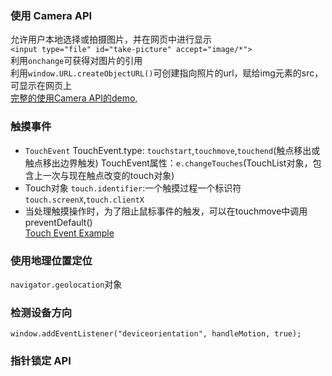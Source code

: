 ### 使用 Camera API  
允许用户本地选择或拍摄图片，并在网页中进行显示  
`<input type="file" id="take-picture" accept="image/*">`  
利用`onchange`可获得对图片的引用  
利用`window.URL.createObjectURL()`可创建指向照片的url，赋给img元素的src，可显示在网页上  
[完整的使用Camera API的demo,](http://robnyman.github.io/camera-api/)  

### 触摸事件
- `TouchEvent`
TouchEvent.type: `touchstart`,`touchmove`,`touchend`(触点移出或触点移出边界触发)
TouchEvent属性：`e.changeTouches`(TouchList对象，包含上一次与现在触点改变的touch对象)
- Touch对象
`touch.identifier`:一个触摸过程一个标识符
`touch.screenX`,`touch.clientX`
- 当处理触摸操作时，为了阻止鼠标事件的触发，可以在touchmove中调用preventDefault()  
[Touch Event Example](https://developer.mozilla.org/samples/domref/touchevents.html)

### 使用地理位置定位
`navigator.geolocation`对象

### 检测设备方向
`window.addEventListener("deviceorientation", handleMotion, true);`

### 指针锁定 API
